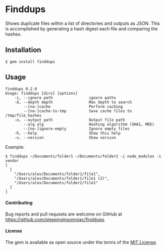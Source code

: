 # Finddups

Shows duplicate files within a list of directories and outputs as JSON.
This is accomplished by generating a hash digest each file and comparing the hashes.

## Installation

    $ gem install finddups

## Usage

```
finddups 0.2.0
Usage: finddups [dirs] [options]
    -i, --ignore path                ignore paths
    -d, --depth depth                Max depth to search
        --[no-]cache                 Perform caching
        --[no-]cache-to-tmp          Save cache files to /tmp/file_hashes
    -o, --output path                Output file path
        --alg alg                    Hashing algorithm (SHA1, MD5)
        --[no-]ignore-empty          Ignore empty files
    -h, --help                       Show this help
    -v, --version                    Show version
```

Example:

```
$ finddups ~/Documents/folder1 ~/Documents/folder2 -i node_modules -i vendor
[
  [
    "/Users/alex/Documents/folder1/file1",
    "/Users/alex/Documents/folder1/file1 (2)",
    "/Users/alex/Documents/folder2/file1"
  ]
]
```


#### Contributing

Bug reports and pull requests are welcome on GitHub at https://github.com/sleepinginsomniac/finddups.

#### License

The gem is available as open source under the terms of the [MIT License](https://opensource.org/licenses/MIT).
